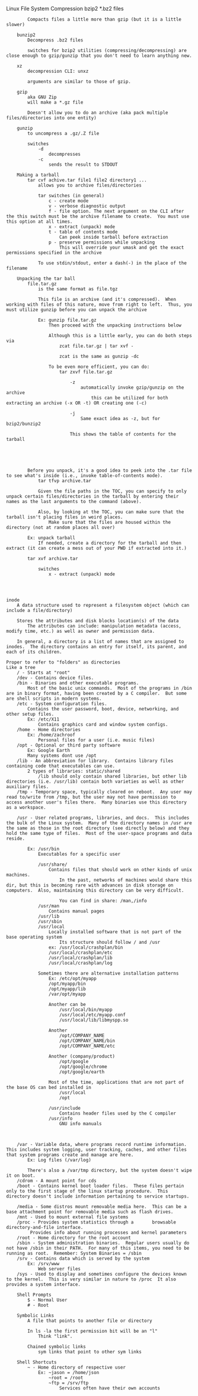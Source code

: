  Linux File System
    Compression
        bzip2
            *.bz2 files

            Compacts files a little more than gzip (but it is a little slower)

        bunzip2
            Decompress .bz2 files

            switches for bzip2 utilities (compressing/decompressing) are close enough to gzip/gunzip that you don't need to learn anything new.

        xz
            decompression CLI: unxz

            arguments are similar to those of gzip.

        gzip
            aka GNU Zip
            will make a *.gz file

            Doesn't allow you to do an archive (aka pack multiple files/directories into one entity)

        gunzip
            to uncompress a .gz/.Z file

            switches
                -d
                    decompresses
                -c
                    sends the result to STDOUT

        Making a tarball
            tar cvf achive.tar file1 file2 directory1 ...
                allows you to archive files/directories

                tar switches (in general)
                    c - create mode
                    v - verbose diagnostic output
                    f - file option. The next argument on the CLI after the this switch must be the archive filename to create.  You must use this option at all times.
                    x - extract (unpack) mode
                    t - table of contents mode
                        Can peek inside tarball before extraction
                    p - preserve permissions while unpacking
                        This will override your umask and get the exact permissions specified in the archive

                To use stdin/stdout, enter a dash(-) in the place of the filename

        Unpacking the tar ball
            file.tar.gz
                is the same format as file.tgz

                This file is an archive (and it's compressed).  When working with files of this nature, move from right to left.  Thus, you must utilize gunzip before you can unpack the archive

                Ex: gunzip file.tar.gz
                    Then proceed with the unpacking instructions below

                    Although this is a little early, you can do both steps via
                        zcat file.tar.gz | tar xvf -

                        zcat is the same as gunzip -dc

                    To be even more efficient, you can do:
                        tar zxvf file.tar.gz

                            -z
                                automatically invoke gzip/gunzip on the archive
                                    this can be utilized for both extracting an archive (-x OR -t) OR creating one (-c)

                            -j
                                Same exact idea as -z, but for bzip2/bunzip2

                            This shows the table of contents for the tarball





            Before you unpack, it's a good idea to peek into the .tar file to see what's inside (i.e., invoke table-of-contents mode).
                tar tfvp archive.tar

                Given the file paths in the TOC, you can specify to only unpack certain files/directories in the tarball by entering their names as the last arguments to the command (above).

                Also, by looking at the TOC, you can make sure that the tarball isn't placing files in weird places.  
                    Make sure that the files are housed within the directory (not at random places all over)

            Ex: unpack tarball
                If needed, create a directory for the tarball and then extract (it can create a mess out of your PWD if extracted into it.)

            tar xvf archive.tar

                switches
                    x - extract (unpack) mode




    inode
        A data structure used to represent a filesystem object (which can include a file/directory)

        Stores the attributes and disk blocks location(s) of the data
            The attributes can include: manipulation metadata (access, modify time, etc.) as well as owner and permission data.

        In general, a directory is a list of names that are assigned to inodes.  The directory contains an entry for itself, its parent, and each of its children.

    Proper to refer to "folders" as directories
    Like a tree
        / - Starts at "root"
        /dev - Contains device files.
        /bin - Binaries and other executable programs.
            Most of the basic unix commands.  Most of the programs in /bin are in binary format, having been created by a C compiler.  But some are shell scripts in modern systems.
        /etc - System configuration files.
            Contains the user password, boot, device, networking, and other setup files.
            Ex: /etc/X11
                Contains graphics card and window system configs.
        /home - Home directories 
            Ex: /home/zachroof
                Personal files for a user (i.e. music files)
        /opt - Optional or third party software
            Ex: Google Earth
            Many systems dont use /opt
        /lib - An abbreviation for library.  Contains library files containing code that executables can use.
            2 types of libraries: static/shared
                /lib should only contain shared libraries, but other lib directories (i.e. /usr/lib) contain both varieties as well as other auxiliary files. 
        /tmp - Temporary space, typically cleared on reboot.  Any user may read to/write from /tmp, but the user may not have permission to access another user's files there.  Many binaries use this directory as a workspace.

        /usr - User related programs, libraries, and docs.  This includes the bulk of the Linux system.  Many of the directory names in /usr are the same as those in the root directory (see directly below) and they hold the same type of files.  Most of the user-space programs and data reside.

            Ex: /usr/bin
                Executables for a specific user

                /usr/share/
                    Contains files that should work on other kinds of unix machines.
                        In the past, networks of machines would share this dir, but this is becoming rare with advances in disk storage on computers.  Also, maintaining this directory can be very difficult.

                        You can find in share: /man,/info 
                /usr/man
                    Contains manual pages
                /usr/lib
                /usr/sbin
                /usr/local
                    Locally installed software that is not part of the base operating system
                        Its structure should follow / and /usr
                    ex: /usr/local/crashplan/bin
                    /usr/local/crashplan/etc
                    /usr/local/crashplan/lib
                    /usr/local/crashplan/log

                Sometimes there are alternative installation patterns
                    Ex: /etc/opt/myapp
                    /opt/myapp/bin
                    /opt/myapp/lib
                    /var/opt/myapp

                    Another can be
                        /usr/local/bin/myapp
                        /usr/local/etc/myapp.conf
                        /usr/local/lib/libmyspp.so
                    
                    Another
                        /opt/COMPANY_NAME
                        /opt/COMPANY_NAME/bin
                        /opt/COMPANY_NAME/etc

                    Another (company/product)
                        /opt/google
                        /opt/google/chrome
                        /opt/google/earth

                    Most of the time, applications that are not part of the base OS can bed installed in
                        /usr/local
                        /opt
                    
                    /usr/include
                        Contains header files used by the C compiler
                    /usr/info
                        GNU info manuals



        /var - Variable data, where programs record runtime information.  This includes system logging, user tracking, caches, and other files that system programs create and manage are here.
            Ex: Log files (/var/log)

            There's also a /var/tmp directory, but the system doesn't wipe it on boot.
        /cdrom - A mount point for cds
        /boot - Contains kernel boot loader files.  These files pertain only to the first stage of the linux startup procedure.  This directory doesn't include information pertaining to service startups.

        /media - Some distros mount removable media here.  This can be a base attachment point for removable media such as flash drives. 
        /mnt - Used to mount external file systems
        /proc - Provides system statistics through a       browsable directory-and-file interface.
             Provides info about running processes and kernel parameters
        /root - Home directory for the root account 
        /sbin - System administration binaries.  Regular users usually do not have /sbin in their PATH.  For many of this items, you need to be running as root.  Remember: System Binaries = /sbin
        /srv - Contains data which is served by the system
            Ex: /srv/www
                Web server files
        /sys - Used to display and sometimes configure the devices known to the kernel.  This is very similar in nature to /proc  It also provides a system interface.

        Shell Prompts
            $ - Normal User
            # - Root

        Symbolic Links
            A file that points to another file or directory

            In ls -la the first permission bit will be an "l"
                Think "link".

            Chained symbolic links
                sym links that point to other sym links

        Shell Shortcuts
            ~ - Home directory of respective user
                Ex: ~jason = /home/json
                    ~root = /root
                    ~ftp = /srv/ftp
                        Services often have their own accounts
